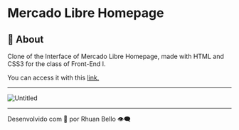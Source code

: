 # Mercado Libre Homepage

## 📖 About

Clone of the Interface of Mercado Libre Homepage, made with HTML and CSS3 for the class of Front-End I.

You can access it with this [link.](https://clonemercadolivre.vercel.app/)

---

![Untitled](https://i.imgur.com/5jSS0sJ.png)

---

Desenvolvido com 💛 por Rhuan Bello 👁️‍🗨️
